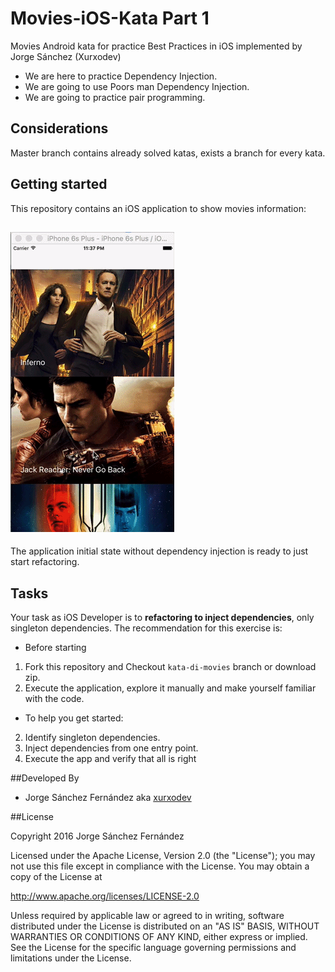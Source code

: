 # Movies-iOS-Kata Part 1
Movies Android kata for practice Best Practices in iOS implemented by Jorge Sánchez (Xurxodev)

- We are here to practice Dependency Injection.
- We are going to use Poors man Dependency Injection.
- We are going to practice pair programming.

## Considerations 

Master branch contains already solved katas, exists a branch for every kata.

## Getting started

This repository contains an iOS application to show movies information:

## ![](/art/movies.gif)

The application initial state without dependency injection is ready to just start refactoring. 

## Tasks

Your task as iOS Developer is to **refactoring to inject dependencies**, only singleton dependencies.
The recommendation for this exercise is:

* Before starting
1. Fork this repository and Checkout `kata-di-movies` branch or download zip.
3. Execute the application, explore it manually and make yourself familiar with the code.

* To help you get started:     
2. Identify singleton dependencies.
3. Inject dependencies from one entry point. 
4. Execute the app and verify that all is right

##Developed By

* Jorge Sánchez Fernández aka [xurxodev](https://twitter.com/xurxodev)

##License


Copyright 2016 Jorge Sánchez Fernández

Licensed under the Apache License, Version 2.0 (the "License");
you may not use this file except in compliance with the License.
You may obtain a copy of the License at

http://www.apache.org/licenses/LICENSE-2.0

Unless required by applicable law or agreed to in writing, software
distributed under the License is distributed on an "AS IS" BASIS,
WITHOUT WARRANTIES OR CONDITIONS OF ANY KIND, either express or implied.
See the License for the specific language governing permissions and
limitations under the License.
